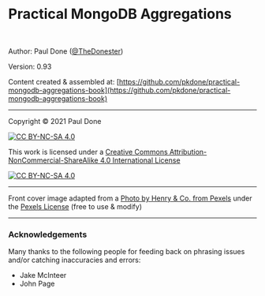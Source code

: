 &nbsp;

# Practical MongoDB Aggregations

&nbsp;
 
Author: Paul Done ([@TheDonester](https://twitter.com/TheDonester))

Version: 0.93

Content created & assembled at: [https://github.com/pkdone/practical-mongodb-aggregations-book](https://github.com/pkdone/practical-mongodb-aggregations-book)

---

Copyright &copy; 2021 Paul Done

[![CC BY-NC-SA 4.0][cc-by-nc-sa-shield]][cc-by-nc-sa]

This work is licensed under a [Creative Commons Attribution-NonCommercial-ShareAlike 4.0 International License][cc-by-nc-sa]

[![CC BY-NC-SA 4.0][cc-by-nc-sa-image]][cc-by-nc-sa]

[cc-by-nc-sa]: https://creativecommons.org/licenses/by-nc-sa/4.0/
[cc-by-nc-sa-image]: https://licensebuttons.net/l/by-nc-sa/4.0/88x31.png
[cc-by-nc-sa-shield]: https://img.shields.io/badge/License-CC%20BY--NC--SA%204.0-lightgrey.svg

---

Front cover image adapted from a [Photo by Henry & Co. from Pexels](https://www.pexels.com/photo/red-steel-pipe-2420294/) under the [Pexels License](https://www.pexels.com/license/) (free to use & modify)

---

### Acknowledgements

Many thanks to the following people for feeding back on phrasing issues and/or catching inaccuracies and errors:

 * Jake McInteer
 * John Page

